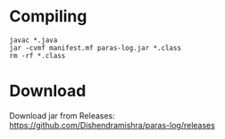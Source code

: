 # Compiling

```shell
javac *.java
jar -cvmf manifest.mf paras-log.jar *.class
rm -rf *.class
```
# Download

Download jar from Releases:  
https://github.com/Dishendramishra/paras-log/releases
